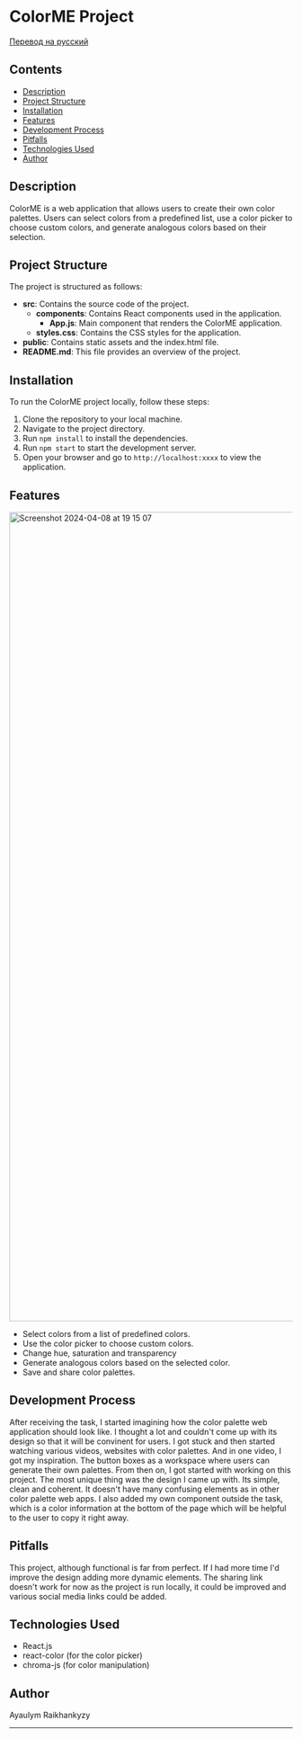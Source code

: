 
# ColorME Project
[Перевод на русский](README.ru.md)

## Contents 
- [Description](#description) 
- [Project Structure](#project-structure) 
- [Installation](#installation) 
- [Features](#features)
- [Development Process](#development-process)
- [Pitfalls](#pitfalls)
- [Technologies Used](#technologies-used) 
- [Author](#author) 
 

## Description
ColorME is a web application that allows users to create their own color palettes. Users can select colors from a predefined list, use a color picker to choose custom colors, and generate analogous colors based on their selection.

## Project Structure
The project is structured as follows:

- **src**: Contains the source code of the project.
  - **components**: Contains React components used in the application.
    - **App.js**: Main component that renders the ColorME application.
  - **styles.css**: Contains the CSS styles for the application.
- **public**: Contains static assets and the index.html file.
- **README.md**: This file provides an overview of the project.

## Installation
To run the ColorME project locally, follow these steps:
1. Clone the repository to your local machine.
2. Navigate to the project directory.
3. Run  `npm install`  to install the dependencies.
4. Run  `npm start`  to start the development server.
5. Open your browser and go to  `http://localhost:xxxx`  to view the application.

## Features
<img width="1440" alt="Screenshot 2024-04-08 at 19 15 07" src="https://github.com/vivamichu/Color_Palette/assets/92267183/a46883f9-ff3f-44ea-b934-e472b4c2b76b">

- Select colors from a list of predefined colors.
- Use the color picker to choose custom colors.
- Change hue, saturation and transparency
- Generate analogous colors based on the selected color.
- Save and share color palettes.

## Development Process

After receiving the task, I started imagining how the color palette web application should look like. I thought a lot and couldn't come up with its design so that it will be convinent for users. I got stuck and then started watching various videos, websites with color palettes. And in one video, I got my inspiration. The button boxes as a workspace where users can generate their own palettes. From then on, I got started with working on this project. The most unique thing was the design I came up with. Its simple, clean and coherent. It doesn't have many confusing elements as in other color palette web apps. I also added my own component outside the task, which is a color information at the bottom of the page which will be helpful to the user to copy it right away.

## Pitfalls

This project, although functional is far from perfect. If I had more time I'd improve the design adding more dynamic elements. The sharing link doesn't work for now as the project is run locally, it could be improved and various social media links could be added. 

## Technologies Used 
- React.js
- react-color (for the color picker)
- chroma-js (for color manipulation)

## Author
Ayaulym Raikhankyzy

---

